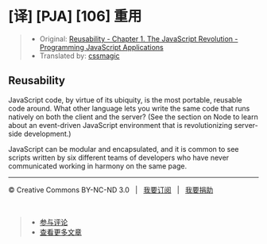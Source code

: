 # [译] [PJA] [106] 重用

> * Original: [Reusability - Chapter 1. The JavaScript Revolution - Programming JavaScript Applications](http://chimera.labs.oreilly.com/books/1234000000262/ch01.html#reusability)
> * Translated by: [cssmagic](https://github.com/cssmagic)

## Reusability

JavaScript code, by virtue of its ubiquity, is the most portable, reusable code around. What other language lets you write the same code that runs natively on both the client and the server? (See the section on Node to learn about an event-driven JavaScript environment that is revolutionizing server-side development.)

JavaScript can be modular and encapsulated, and it is common to see scripts written by six different teams of developers who have never communicated working in harmony on the same page.

***

&copy; Creative Commons BY-NC-ND 3.0 &nbsp; | &nbsp; [我要订阅](http://www.cssmagic.net/blog/subscribe) &nbsp; | &nbsp; [我要捐助](http://www.cssmagic.net/blog/donate)

&nbsp;
> * [参与评论](https://github.com/cssmagic/blog/issues/XXXXXXXXXX)
> * [查看更多文章](https://github.com/cssmagic/blog/issues?state=open)

